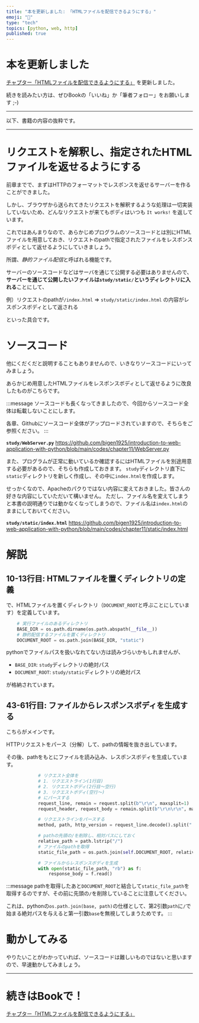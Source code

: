 ```yaml
---
title: "本を更新しました: 「HTMLファイルを配信できるようにする」"
emoji: "🚶"
type: "tech"
topics: [python, web, http]
published: true
---
```


# 本を更新しました

[チャプター「HTMLファイルを配信できるようにする」](https://zenn.dev/bigen1925/books/introduction-to-web-application-with-python/viewer/delivery-static-html) を更新しました。

続きを読みたい方は、ぜひBookの「いいね」か「筆者フォロー」をお願いします ;-)

----

以下、書籍の内容の抜粋です。

------

# リクエストを解釈し、指定されたHTMLファイルを返せるようにする

前章までで、まずはHTTPのフォーマットでレスポンスを返せるサーバーを作ることができました。

しかし、ブラウザから送られてきたリクエストを解釈するような処理は一切実装していないため、どんなリクエストが来てもボディはいつも `It works!` を返しています。

これではあんまりなので、あらかじめプログラムのソースコードとは別にHTMLファイルを用意しておき、リクエストのpathで指定されたファイルをレスポンスボディとして返せるようにしていきましょう。

所謂、*静的ファイル配信*と呼ばれる機能です。

サーバーのソースコードなどはサーバを通じて公開する必要はありませんので、**サーバーを通じて公開したいファイルは`study/static/`というディレクトリに入れる**ことにして、

例）リクエストのpathが`/index.html`
=> `study/static/index.html` の内容がレスポンスボディとして返される

といった具合です。

# ソースコード
他にくだくだと説明することもありませんので、いきなりソースコードにいってみましょう。

あらかじめ用意したHTMLファイルをレスポンスボディとして返せるように改良したものがこちらです。

:::message
ソースコードも長くなってきましたので、今回からソースコード全体は転載しないことにします。

各章、Githubにソースコード全体がアップロードされていますので、そちらをご参照ください。
:::

**`study/WebServer.py`**
https://github.com/bigen1925/introduction-to-web-application-with-python/blob/main/codes/chapter11/WebServer.py

また、プログラムが正常に動いているか確認するにはHTMLファイルを別途用意する必要があるので、そちらも作成しておきます。
`study`ディレクトリ直下に`static`ディレクトリを新しく作成し、その中に`index.html`を作成します。

せっかくなので、Apacheのパクりではない内容に変えておきました。皆さんの好きな内容にしていただいて構いません。
ただし、ファイル名を変えてしまうと本書の説明通りでは動かなくなってしまうので、ファイル名は`index.html`のままにしておいてください。

**`study/static/index.html`**
https://github.com/bigen1925/introduction-to-web-application-with-python/blob/main/codes/chapter11/static/index.html

# 解説

## 10-13行目: HTMLファイルを置くディレクトリの定義
で、HTMLファイルを置くディレクトリ（`DOCUMENT_ROOT`と呼ぶことにしています）を定義しています。

```python
    # 実行ファイルのあるディレクトリ
    BASE_DIR = os.path.dirname(os.path.abspath(__file__))
    # 静的配信するファイルを置くディレクトリ
    DOCUMENT_ROOT = os.path.join(BASE_DIR, "static")
```

pythonでファイルパスを扱いなれてない方は読みづらいかもしれませんが、
- `BASE_DIR`: `study`ディレクトリの絶対パス
- `DOCUMENT_ROOT`: `study/static`ディレクトリの絶対パス

が格納されています。

## 43-61行目: ファイルからレスポンスボディを生成する
こちらがメインです。

HTTPリクエストをパース（分解）して、pathの情報を抜き出しています。

その後、pathをもとにファイルを読み込み、レスポンスボディを生成しています。

```python
            # リクエスト全体を
            # 1. リクエストライン(1行目)
            # 2. リクエストボディ(2行目〜空行)
            # 3. リクエストボディ(空行〜)
            # にパースする
            request_line, remain = request.split(b"\r\n", maxsplit=1)
            request_header, request_body = remain.split(b"\r\n\r\n", maxsplit=1)

            # リクエストラインをパースする
            method, path, http_version = request_line.decode().split(" ")

            # pathの先頭の/を削除し、相対パスにしておく
            relative_path = path.lstrip("/")
            # ファイルのpathを取得
            static_file_path = os.path.join(self.DOCUMENT_ROOT, relative_path)

            # ファイルからレスポンスボディを生成
            with open(static_file_path, "rb") as f:
                response_body = f.read()
```

:::message
pathを取得したあと`DOCUMENT_ROOT`と結合して`static_file_path`を取得するのですが、その前に先頭の`/`を削除していることに注意してください。

これは、pythonの`os.path.join(base, path)`の仕様として、第2引数`path`に`/`で始まる絶対パスを与えると第一引数`base`を無視してしまうためです。
:::

# 動かしてみる
やりたいことがわかっていれば、ソースコードは難しいものではないと思いますので、早速動かしてみましょう。

------

# 続きはBookで！

[チャプター「HTMLファイルを配信できるようにする」](https://zenn.dev/bigen1925/books/introduction-to-web-application-with-python/viewer/delivery-static-html)
